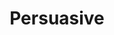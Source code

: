 ---
title: "Persuasive"

feat:
  types: ["General"]
  benefit: |
    You get a +2 bonus on all {% skill_link bluff %} checks and {% skill_link intimidate %} checks.
---